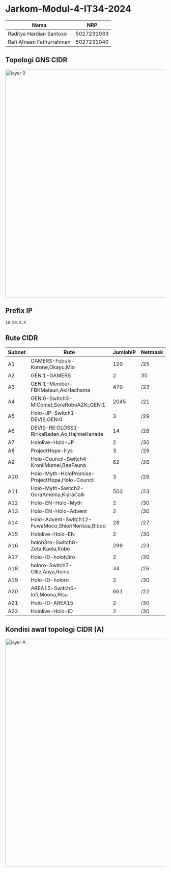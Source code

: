 # Jarkom-Modul-4-IT34-2024
| Nama | NRP |
|---|---|
|Raditya Hardian Santoso|5027231033|
|Rafi Afnaan Fathurrahman|5027231040|

## Topologi GNS CIDR
<img width="715" alt="layer 0" src="https://github.com/user-attachments/assets/8985db22-ee97-46d6-8515-3688c07da833">

## Prefix IP
`10.80.X.X`

## Rute CIDR
| Subnet | Rute | JumlahIP | Netmask |
|---|---|---|---|
|A1|GAMERS-Fubuki-Korone,Okayu,Mio|120|/25|
|A2|GEN:1-GAMERS|2|30
|A3|GEN:1-Member-FBKMatsuri,AkiHachama|470|/23|
|A4|GEN:0-Switch3-MiComet,SoreRoboAZKi,GEN:1|2045|/21|
|A5|Holo-JP-Switch1-DEVIS,GEN:0|3|/29|
|A6|DEVIS-RE:GLOSS1-RirikaRaden,Ao,HajimeKanade|14|/28|
|A7|Hololive-Holo-JP|2|/30|
|A8|ProjectHope-Irys|3|/29|
|A9|Holo-Council-Switch4-KroniiMumei,BaeFauna|62|/26|
|A10|Holo-Myth-HoloPromise-ProjectHope,Holo-Council|3|/29|
|A11|Holo-Myth-Switch2-GuraAmeIna,KiaraCalli|503|/23|
|A12|Holo-EN-Holo-Myth|2|/30|
|A13|Holo-EN-Holo-Advent|2|/30|
|A14|Holo-Advent-Switch12-FuwaMoco,ShioriNerissa,Biboo|28|/27|
|A15|Hololive-Holo-EN|2|/30|
|A16|holoh3ro-Switch8-Zeta,Kaela,Kobo|299|/23|
|A17|Holo-ID-holoh3ro|2|/30|
|A18|holoro-Switch7-Ollie,Anya,Reine|34|/26|
|A19|Holo-ID-holoro|2|/30|
|A20|AREA15-Switch6-lofi,Moona,Risu|661|/22|
|A21|Holo-ID-AREA15|2|/30|
|A22|Hololive-Holo-ID|2|/30|

## Kondisi awal topologi CIDR (A)
<img width="715" alt="layer A" src="https://github.com/user-attachments/assets/943cf8eb-8039-4f2c-80c1-6e59ae69375b">

